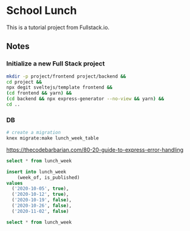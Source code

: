 # School Lunch

This is a tutorial project from Fullstack.io.
## Notes

### Initialize a new Full Stack project

```bash
mkdir -p project/frontend project/backend &&
cd project &&
npx degit sveltejs/template frontend &&
(cd frontend && yarn) &&
(cd backend && npx express-generator --no-view && yarn) &&
cd ..
```


### DB

```bash
# create a migration
knex migrate:make lunch_week_table
```

https://thecodebarbarian.com/80-20-guide-to-express-error-handling


```sql
select * from lunch_week
```

```sql
insert into lunch_week
	(week_of, is_published)
values
  ('2020-10-05', true),
  ('2020-10-12', true),
  ('2020-10-19', false),
  ('2020-10-26', false),
  ('2020-11-02', false)
```

```sql
select * from lunch_week
```
